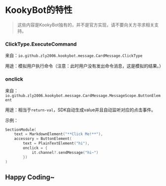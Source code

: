 # KookyBot的特性

> 这些内容是KookyBot独有的，并不是官方实现，请不要向关方寻求相关支持。

### ClickType.ExecuteCommand

来自：`io.github.zly2006.kookybot.message.CardMessage.ClickType`

用途：模拟用户执行命令（注意：此时用户没有发出命令消息，这是模拟的结果。）

### onclick

来自：`io.github.zly2006.kookybot.message.CardMessage.MessageScope.ButtonElement`

用途：相当于`return-val`，SDK自动生成value并且自动监听对应的点击事件。

示例：
```kotlin
SectionModule(
    text = MarkdownElement("**Click Me!**"),
    accessory = ButtonElement(
        text = PlainTextElement("hi"),
        onclick = {
            it.channel?.sendMessage("hi~")
        })
)
```

## Happy Coding~
